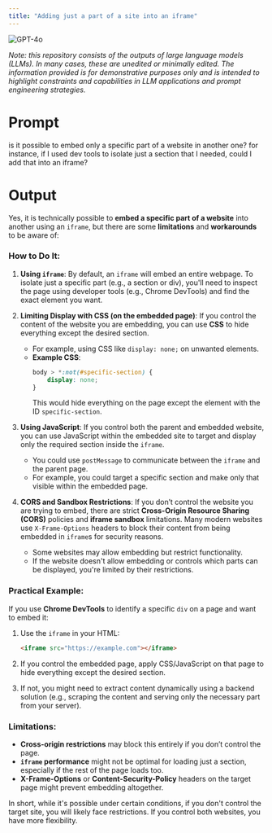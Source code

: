 ```yaml
---
title: "Adding just a part of a site into an iframe"
---
```

![GPT-4o](https://img.shields.io/badge/GPT--4o-3333FF?style=for-the-badge&logo=openai&logoColor=white)



*Note: this repository consists of the outputs of large language models (LLMs). In many cases, these are unedited or minimally edited. The information provided is for demonstrative purposes only and is intended to highlight constraints and capabilities in LLM applications and prompt engineering strategies.*


# Prompt

is it possible to embed only a specific part of a website in another one? for instance, if I used dev tools to isolate just a section that I needed, could I add that into an iframe?

# Output

Yes, it is technically possible to **embed a specific part of a website** into another using an `iframe`, but there are some **limitations** and **workarounds** to be aware of:

### How to Do It:

1. **Using `iframe`**:
   By default, an `iframe` will embed an entire webpage. To isolate just a specific part (e.g., a section or div), you'll need to inspect the page using developer tools (e.g., Chrome DevTools) and find the exact element you want.

2. **Limiting Display with CSS (on the embedded page)**:
   If you control the content of the website you are embedding, you can use **CSS** to hide everything except the desired section.
   - For example, using CSS like `display: none;` on unwanted elements.
   - **Example CSS**: 
     ```css
     body > *:not(#specific-section) {
         display: none;
     }
     ```
     This would hide everything on the page except the element with the ID `specific-section`.

3. **Using JavaScript**:
   If you control both the parent and embedded website, you can use JavaScript within the embedded site to target and display only the required section inside the `iframe`.

   - You could use `postMessage` to communicate between the `iframe` and the parent page.
   - For example, you could target a specific section and make only that visible within the embedded page.

4. **CORS and Sandbox Restrictions**:
   If you don’t control the website you are trying to embed, there are strict **Cross-Origin Resource Sharing (CORS)** policies and **iframe sandbox** limitations. Many modern websites use `X-Frame-Options` headers to block their content from being embedded in `iframe`s for security reasons.

   - Some websites may allow embedding but restrict functionality.
   - If the website doesn't allow embedding or controls which parts can be displayed, you're limited by their restrictions.

### Practical Example:
If you use **Chrome DevTools** to identify a specific `div` on a page and want to embed it:

1. Use the `iframe` in your HTML:
   ```html
   <iframe src="https://example.com"></iframe>
   ```

2. If you control the embedded page, apply CSS/JavaScript on that page to hide everything except the desired section.

3. If not, you might need to extract content dynamically using a backend solution (e.g., scraping the content and serving only the necessary part from your server).

### Limitations:
- **Cross-origin restrictions** may block this entirely if you don’t control the page.
- **`iframe` performance** might not be optimal for loading just a section, especially if the rest of the page loads too.
- **X-Frame-Options** or **Content-Security-Policy** headers on the target page might prevent embedding altogether.

In short, while it's possible under certain conditions, if you don't control the target site, you will likely face restrictions. If you control both websites, you have more flexibility.